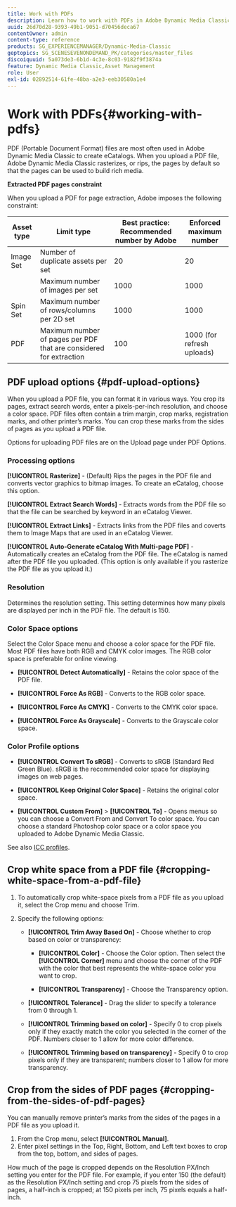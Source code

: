 ```yaml
---
title: Work with PDFs
description: Learn how to work with PDFs in Adobe Dynamic Media Classic.
uuid: 26d70d28-9393-49b1-9051-d70456deca67
contentOwner: admin
content-type: reference
products: SG_EXPERIENCEMANAGER/Dynamic-Media-Classic
geptopics: SG_SCENESEVENONDEMAND_PK/categories/master_files
discoiquuid: 5a073de3-6b1d-4c3e-8c03-9182f9f3874a
feature: Dynamic Media Classic,Asset Management
role: User
exl-id: 02892514-61fe-48ba-a2e3-eeb30580a1e4
---
```

# Work with PDFs{#working-with-pdfs}

PDF (Portable Document Format) files are most often used in Adobe Dynamic Media Classic to create eCatalogs. When you upload a PDF file, Adobe Dynamic Media Classic rasterizes, or rips, the pages by default so that the pages can be used to build rich media.

**Extracted PDF pages constraint**

When you upload a PDF for page extraction, Adobe imposes the following constraint:

| Asset type | Limit type | Best practice: Recommended number by Adobe | Enforced maximum number |
| --- | --- | --- | --- |
| Image Set | Number of duplicate assets per set | 20 | 20 |
|  | Maximum number of images per set | 1000 | 1000 |
|Spin Set | Maximum number of rows/columns per 2D set | 1000 | 1000 |
| PDF | Maximum number of pages per PDF that are considered for extraction | 100 | 1000 (for refresh uploads) | 

## PDF upload options {#pdf-upload-options}

When you upload a PDF file, you can format it in various ways. You crop its pages, extract search words, enter a pixels-per-inch resolution, and choose a color space. PDF files often contain a trim margin, crop marks, registration marks, and other printer’s marks. You can crop these marks from the sides of pages as you upload a PDF file.

Options for uploading PDF files are on the Upload page under PDF Options.

### Processing options

**[!UICONTROL Rasterize]** - (Default) Rips the pages in the PDF file and converts vector graphics to bitmap images. To create an eCatalog, choose this option.

**[!UICONTROL Extract Search Words]** - Extracts words from the PDF file so that the file can be searched by keyword in an eCatalog Viewer.

**[!UICONTROL Extract Links]** - Extracts links from the PDF files and coverts them to Image Maps that are used in an eCatalog Viewer.

**[!UICONTROL Auto-Generate eCatalog With Multi-page PDF]** - Automatically creates an eCatalog from the PDF file. The eCatalog is named after the PDF file you uploaded. (This option is only available if you rasterize the PDF file as you upload it.)

### Resolution

Determines the resolution setting. This setting determines how many pixels are displayed per inch in the PDF file. The default is 150.

### Color Space options

Select the Color Space menu and choose a color space for the PDF file. Most PDF files have both RGB and CMYK color images. The RGB color space is preferable for online viewing.

* **[!UICONTROL Detect Automatically]** - Retains the color space of the PDF file.

* **[!UICONTROL Force As RGB]** - Converts to the RGB color space.

* **[!UICONTROL Force As CMYK]** - Converts to the CMYK color space.

* **[!UICONTROL Force As Grayscale]** - Converts to the Grayscale color space.

### Color Profile options

* **[!UICONTROL Convert To sRGB]** - Converts to sRGB (Standard Red Green Blue). sRGB is the recommended color space for displaying images on web pages.

* **[!UICONTROL Keep Original Color Space]** - Retains the original color space.

* **[!UICONTROL Custom From]** > **[!UICONTROL To]** - Opens menus so you can choose a Convert From and Convert To color space. You can choose a standard Photoshop color space or a color space you uploaded to Adobe Dynamic Media Classic.

See also [ICC profiles](/help/icc-profiles.md#icc_profiles).

## Crop white space from a PDF file {#cropping-white-space-from-a-pdf-file}

1. To automatically crop white-space pixels from a PDF file as you upload it, select the Crop menu and choose Trim. 
1. Specify the following options:

   * **[!UICONTROL Trim Away Based On]** - Choose whether to crop based on color or transparency:

     * **[!UICONTROL Color]** - Choose the Color option. Then select the **[!UICONTROL Corner]** menu and choose the corner of the PDF with the color that best represents the white-space color you want to crop.

     * **[!UICONTROL Transparency]** - Choose the Transparency option.

   * **[!UICONTROL Tolerance]** - Drag the slider to specify a tolerance from 0 through 1.

   * **[!UICONTROL Trimming based on color]** - Specify 0 to crop pixels only if they exactly match the color you selected in the corner of the PDF. Numbers closer to 1 allow for more color difference.

   * **[!UICONTROL Trimming based on transparency]** - Specify 0 to crop pixels only if they are transparent; numbers closer to 1 allow for more transparency.

## Crop from the sides of PDF pages {#cropping-from-the-sides-of-pdf-pages}

You can manually remove printer’s marks from the sides of the pages in a PDF file as you upload it.

1. From the Crop menu, select **[!UICONTROL Manual]**.
1. Enter pixel settings in the Top, Right, Bottom, and Left text boxes to crop from the top, bottom, and sides of pages.

How much of the page is cropped depends on the Resolution PX/Inch setting you enter for the PDF file. For example, if you enter 150 (the default) as the Resolution PX/Inch setting and crop 75 pixels from the sides of pages, a half-inch is cropped; at 150 pixels per inch, 75 pixels equals a half-inch.
